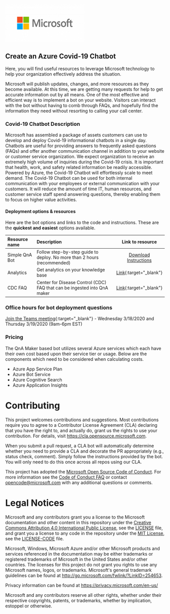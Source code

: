 <a href="https://www.microsoft.com"><img src="/docs/images/Microsoft-logo_rgb_c-gray-1024x459.png" width="250" height="120"/></a>

## Create an Azure Covid-19 Chatbot

Here, you will find useful resources to leverage Microsoft technology to help your organization effectively address the situation.  

Microsoft will publish updates, changes, and more resources as they become available. At this time, we are getting many requests for help to get accurate information out by all means. One of the  most effective and efficient way is to implement a bot on your website. Visitors can interact with the bot without having to comb through FAQs, and hopefully find the information they need without resorting to calling your call center.

### Covid-19 Chatbot Description
Microsoft has assembled a package of assets customers can use to develop and deploy Covid-19 informational chatbots in a single day.  Chatbots are useful for providing answers to frequently asked questions (FAQs) and offer another communication channel in addition to your website or customer service organization. We expect organization to receive an extremely high volume of inquiries during the Covid-19 crisis. It is important that health, work, and safety related information be readily accessible. Powered by Azure, the Covid-19 Chatbot will effortlessly scale to meet demand. The Covid-19 Chatbot can be used for both internal communication with your employees or external communication with your customers. It will reduce the amount of time IT, human resources, and customer service staff spend answering questions, thereby enabling them to focus on higher value activities.

#### Deployment options & resources
Here are the bot options and links to the code and instructions. These are the **quickest and easiest** options available.

| Resource name | Description                                                                  | Link to resource | 
| :-------------| :--------------------------------------------------------------------------- | :--------------: |
| Simple QnA Bot| Follow step-by-step guide to deploy. No more than 2 hours    (recommended)   | [Download Instructions](https://github.com/Microsoft-Gov/Microsoft-Gov.github.io/blob/master/docs/Covid%20Bot%20Instructions.docx?raw=true) |
| Analytics     | Get analytics on your knowledge base                                         | [Link](https://docs.microsoft.com/en-us/azure/cognitive-services/qnamaker/how-to/get-analytics-knowledge-base){:target="_blank"} |
| CDC FAQ       | Center for Disease Control (CDC) FAQ that can be ingested into QnA maker | [Link](https://www.cdc.gov/coronavirus/2019-ncov/faq.html){:target="_blank"} |

### Office hours for bot deployment questions
[Join the Teams meeting](https://teams.microsoft.com/l/meetup-join/19%3ameeting_OTUyOGFlNzUtNjdmMi00YjM0LTkzZjctNzAzOGI5OWUwNTI4%40thread.v2/0?context=%7b%22Tid%22%3a%2272f988bf-86f1-41af-91ab-2d7cd011db47%22%2c%22Oid%22%3a%2245034998-ff14-46b2-8930-a81239a16800%22%7d){:target="_blank"} - Wednesday 3/18/2020 and Thursday 3/19/2020 (9am-6pm EST)

### Pricing
The QnA Maker based bot utilizes several Azure services which each have their own cost based upon their service tier or usage. Below are the components which need to be considered when calculating costs.

* Azure App Service Plan
* Azure Bot Service
* Azure Cognitive Search
* Azure Application Insights

# Contributing

This project welcomes contributions and suggestions.  Most contributions require you to agree to a
Contributor License Agreement (CLA) declaring that you have the right to, and actually do, grant us
the rights to use your contribution. For details, visit https://cla.opensource.microsoft.com.

When you submit a pull request, a CLA bot will automatically determine whether you need to provide
a CLA and decorate the PR appropriately (e.g., status check, comment). Simply follow the instructions
provided by the bot. You will only need to do this once across all repos using our CLA.

This project has adopted the [Microsoft Open Source Code of Conduct](https://opensource.microsoft.com/codeofconduct/).
For more information see the [Code of Conduct FAQ](https://opensource.microsoft.com/codeofconduct/faq/) or
contact [opencode@microsoft.com](mailto:opencode@microsoft.com) with any additional questions or comments.

# Legal Notices

Microsoft and any contributors grant you a license to the Microsoft documentation and other content
in this repository under the [Creative Commons Attribution 4.0 International Public License](https://creativecommons.org/licenses/by/4.0/legalcode),
see the [LICENSE](LICENSE) file, and grant you a license to any code in the repository under the [MIT License](https://opensource.org/licenses/MIT), see the
[LICENSE-CODE](LICENSE-CODE) file.

Microsoft, Windows, Microsoft Azure and/or other Microsoft products and services referenced in the documentation
may be either trademarks or registered trademarks of Microsoft in the United States and/or other countries.
The licenses for this project do not grant you rights to use any Microsoft names, logos, or trademarks.
Microsoft's general trademark guidelines can be found at http://go.microsoft.com/fwlink/?LinkID=254653.

Privacy information can be found at https://privacy.microsoft.com/en-us/

Microsoft and any contributors reserve all other rights, whether under their respective copyrights, patents,
or trademarks, whether by implication, estoppel or otherwise.
